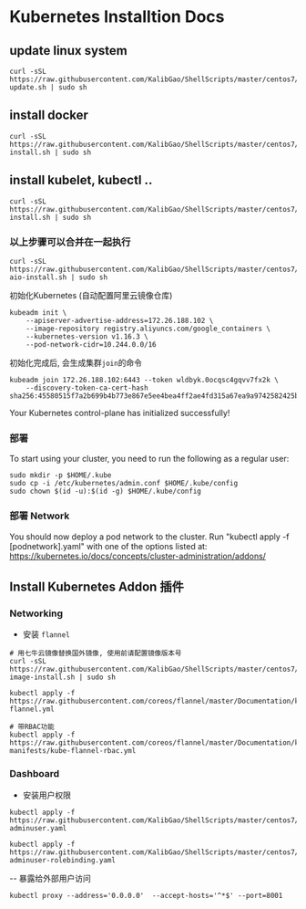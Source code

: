 # Kubernetes Installtion Docs

## update linux system
```
curl -sSL https://raw.githubusercontent.com/KalibGao/ShellScripts/master/centos7/centos-update.sh | sudo sh 
```

## install docker
```
curl -sSL https://raw.githubusercontent.com/KalibGao/ShellScripts/master/centos7/docker-install.sh | sudo sh
```

## install kubelet, kubectl ..
```
curl -sSL https://raw.githubusercontent.com/KalibGao/ShellScripts/master/centos7/kubernetes-install.sh | sudo sh
```

### 以上步骤可以合并在一起执行
```
curl -sSL https://raw.githubusercontent.com/KalibGao/ShellScripts/master/centos7/kubernetes-aio-install.sh | sudo sh 
```

初始化Kubernetes (自动配置阿里云镜像仓库)
```
kubeadm init \
    --apiserver-advertise-address=172.26.188.102 \
    --image-repository registry.aliyuncs.com/google_containers \
    --kubernetes-version v1.16.3 \
    --pod-network-cidr=10.244.0.0/16
```

初始化完成后, 会生成集群`join`的命令
```
kubeadm join 172.26.188.102:6443 --token wldbyk.0ocqsc4gqvv7fx2k \
    --discovery-token-ca-cert-hash sha256:45580515f7a2b699b4b773e867e5ee4bea4ff2ae4fd315a67ea9a9742582425b
```

Your Kubernetes control-plane has initialized successfully!

### 部署
To start using your cluster, you need to run the following as a regular user:

```
sudo mkdir -p $HOME/.kube
sudo cp -i /etc/kubernetes/admin.conf $HOME/.kube/config
sudo chown $(id -u):$(id -g) $HOME/.kube/config
```

### 部署 Network
You should now deploy a pod network to the cluster.
Run "kubectl apply -f [podnetwork].yaml" with one of the options listed at:
  https://kubernetes.io/docs/concepts/cluster-administration/addons/



## Install Kubernetes Addon 插件

### Networking

- 安装 `flannel`
```
# 用七牛云镜像替换国外镜像, 使用前请配置镜像版本号
curl -sSL https://raw.githubusercontent.com/KalibGao/ShellScripts/master/centos7/flannel-image-install.sh | sudo sh

kubectl apply -f https://raw.githubusercontent.com/coreos/flannel/master/Documentation/kube-flannel.yml

# 带RBAC功能
kubectl apply -f https://raw.githubusercontent.com/coreos/flannel/master/Documentation/k8s-manifests/kube-flannel-rbac.yml
```

### Dashboard

- 安装用户权限

```
kubectl apply -f https://raw.githubusercontent.com/KalibGao/ShellScripts/master/centos7/dashboard-adminuser.yaml 

kubectl apply -f https://raw.githubusercontent.com/KalibGao/ShellScripts/master/centos7/dashboard-adminuser-rolebinding.yaml 
```

-- 暴露给外部用户访问

```
kubectl proxy --address='0.0.0.0'  --accept-hosts='^*$' --port=8001
```

### 
